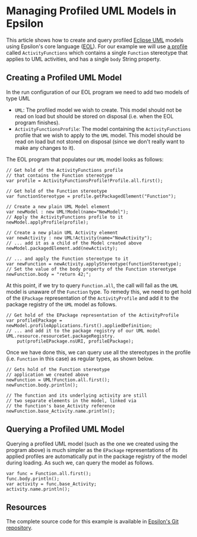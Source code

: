 # Managing Profiled UML Models in Epsilon

This article shows how to create and query profiled [Eclipse UML](https://wiki.eclipse.org/MDT-UML2) models using Epsilon's core language ([EOL](../../eol)). For our example we will use [a profile](https://git.eclipse.org/c/epsilon/org.eclipse.epsilon.git/tree/examples/org.eclipse.epsilon.examples.eol.uml.profiled/activityfunctions.uml) called `ActivityFunctions` which contains a single `Function` stereotype that applies to UML activities, and has a single `body` String property.

## Creating a Profiled UML Model

In the run configuration of our EOL program we need to add two models of type UML

- `UML`: The profiled model we wish to create. This model should not be read on load but should be stored on disposal (i.e. when the EOL program finishes).
- `ActivityFunctionsProfile`: The model containing the `ActivityFunctions` profile that we wish to apply to the `UML` model. This model should be read on load but not stored on disposal (since we don't really want to make any changes to it).

The EOL program that populates our `UML` model looks as follows:

```eol
// Get hold of the ActivityFunctions profile
// that contains the Function stereotype
var profile = ActivityFunctionsProfile!Profile.all.first();

// Get hold of the Function stereotype
var functionStereotype = profile.getPackagedElement("Function");

// Create a new plain UML Model element
var newModel : new UML!Model(name="NewModel");
// Apply the ActivityFunctions profile to it
newModel.applyProfile(profile);

// Create a new plain UML Activity element
var newActivity : new UML!Activity(name="NewActivity");
// ... add it as a child of the Model created above
newModel.packagedElement.add(newActivity);

// ... and apply the Function stereotype to it
var newFunction = newActivity.applyStereotype(functionStereotype);
// Set the value of the body property of the Function stereotype
newFunction.body = "return 42;";
```

At this point, if we try to query `Function.all`, the call will fail as the `UML` model is unaware of the `Function` type. To remedy this, we need to get hold of the `EPackage` representation of the `ActivityProfile` and add it to the package registry of the `UML` model as follows.

```eol
// Get hold of the EPackage representation of the ActivityProfile
var profileEPackage = newModel.profileApplications.first().appliedDefinition;
// ... and add it to the package registry of our UML model
UML.resource.resourceSet.packageRegistry.
	put(profileEPackage.nsURI, profileEPackage);
```

Once we have done this, we can query use all the stereotypes in the profile (i.e. `Function` in this case) as regular types, as shown below.

```eol
// Gets hold of the Function stereotype
// application we created above
newFunction = UML!Function.all.first();
newFunction.body.println();

// The function and its underlying activity are still
// two separate elements in the model, linked via
// the function's base_Activity reference
newFunction.base_Activity.name.println();
```

## Querying a Profiled UML Model

Querying a profiled UML model (such as the one we created using the program above) is much simpler as the `EPackage` representations of its applied profiles are automatically put in the package registry of the model during loading. As such we, can query the model as follows.

```eol
var func = Function.all.first();
func.body.println();
var activity = func.base_Activity;
activity.name.println();
```

## Resources

The complete source code for this example is available in [Epsilon's Git repository](https://git.eclipse.org/c/epsilon/org.eclipse.epsilon.git/tree/examples/org.eclipse.epsilon.examples.eol.uml.profiled).